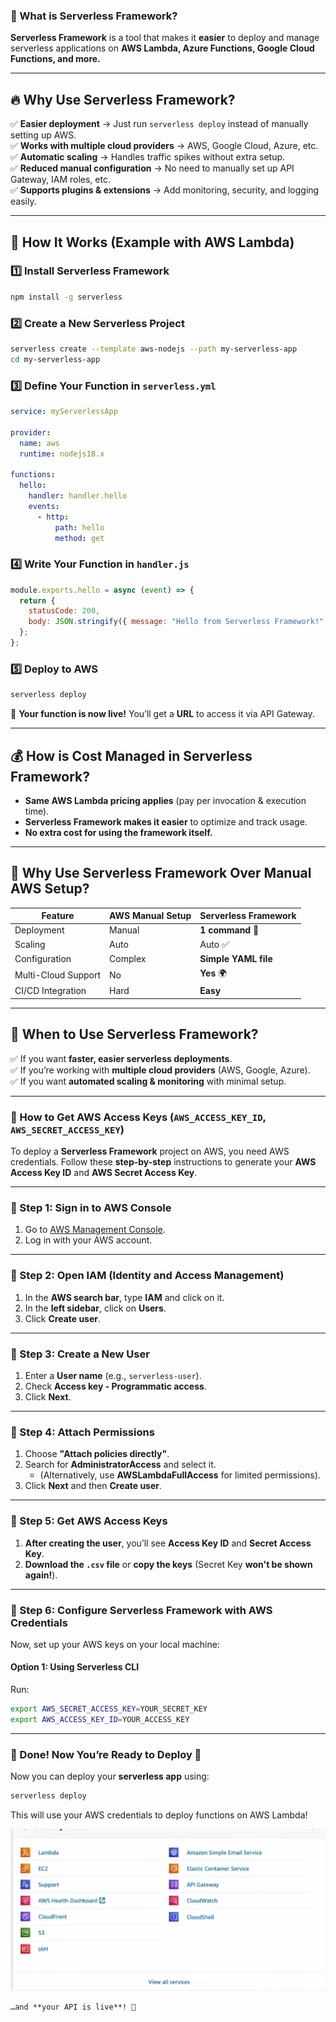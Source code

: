 ### **🚀 What is Serverless Framework?**  

**Serverless Framework** is a tool that makes it **easier** to deploy and manage serverless applications on **AWS Lambda, Azure Functions, Google Cloud Functions, and more.**  

---

## **🔥 Why Use Serverless Framework?**  
✅ **Easier deployment** → Just run `serverless deploy` instead of manually setting up AWS.  
✅ **Works with multiple cloud providers** → AWS, Google Cloud, Azure, etc.  
✅ **Automatic scaling** → Handles traffic spikes without extra setup.  
✅ **Reduced manual configuration** → No need to manually set up API Gateway, IAM roles, etc.  
✅ **Supports plugins & extensions** → Add monitoring, security, and logging easily.  

---

## **📌 How It Works (Example with AWS Lambda)**  

### **1️⃣ Install Serverless Framework**  
```sh
npm install -g serverless
```

### **2️⃣ Create a New Serverless Project**  
```sh
serverless create --template aws-nodejs --path my-serverless-app
cd my-serverless-app
```

### **3️⃣ Define Your Function in `serverless.yml`**  
```yaml
service: myServerlessApp

provider:
  name: aws
  runtime: nodejs18.x

functions:
  hello:
    handler: handler.hello
    events:
      - http:
          path: hello
          method: get
```

### **4️⃣ Write Your Function in `handler.js`**  
```js
module.exports.hello = async (event) => {
  return {
    statusCode: 200,
    body: JSON.stringify({ message: "Hello from Serverless Framework!" }),
  };
};
```

### **5️⃣ Deploy to AWS**  
```sh
serverless deploy
```

🎉 **Your function is now live!** You’ll get a **URL** to access it via API Gateway.  

---

## **💰 How is Cost Managed in Serverless Framework?**  
- **Same AWS Lambda pricing applies** (pay per invocation & execution time).  
- **Serverless Framework makes it easier** to optimize and track usage.  
- **No extra cost for using the framework itself.**  

---

## **🤔 Why Use Serverless Framework Over Manual AWS Setup?**  
| Feature                | AWS Manual Setup | Serverless Framework |
|------------------------|-----------------|----------------------|
| Deployment            | Manual           | **1 command** 🚀 |
| Scaling               | Auto             | Auto ✅ |
| Configuration         | Complex          | **Simple YAML file** |
| Multi-Cloud Support   | No               | **Yes** 🌍 |
| CI/CD Integration     | Hard             | **Easy** |

---

## **🎯 When to Use Serverless Framework?**  
✅ If you want **faster, easier serverless deployments**.  
✅ If you’re working with **multiple cloud providers** (AWS, Google, Azure).  
✅ If you want **automated scaling & monitoring** with minimal setup.  

---
### **🚀 How to Get AWS Access Keys (`AWS_ACCESS_KEY_ID`, `AWS_SECRET_ACCESS_KEY`)**  

To deploy a **Serverless Framework** project on AWS, you need AWS credentials. Follow these **step-by-step** instructions to generate your **AWS Access Key ID** and **AWS Secret Access Key**.  

---

### **📌 Step 1: Sign in to AWS Console**  
1. Go to [AWS Management Console](https://aws.amazon.com/console/).  
2. Log in with your AWS account.  

---

### **📌 Step 2: Open IAM (Identity and Access Management)**  
1. In the **AWS search bar**, type **IAM** and click on it.  
2. In the **left sidebar**, click on **Users**.  
3. Click **Create user**.  

---

### **📌 Step 3: Create a New User**  
1. Enter a **User name** (e.g., `serverless-user`).  
2. Check **Access key - Programmatic access**.  
3. Click **Next**.  

---

### **📌 Step 4: Attach Permissions**  
1. Choose **"Attach policies directly"**.  
2. Search for **AdministratorAccess** and select it.  
   - (Alternatively, use **AWSLambdaFullAccess** for limited permissions).  
3. Click **Next** and then **Create user**.  

---

### **📌 Step 5: Get AWS Access Keys**  
1. **After creating the user**, you’ll see **Access Key ID** and **Secret Access Key**.  
2. **Download the `.csv` file** or **copy the keys** (Secret Key **won't be shown again!**).  

---

### **📌 Step 6: Configure Serverless Framework with AWS Credentials**  
Now, set up your AWS keys on your local machine:

#### **Option 1: Using Serverless CLI**
Run:  
```sh
export AWS_SECRET_ACCESS_KEY=YOUR_SECRET_KEY
export AWS_ACCESS_KEY_ID=YOUR_ACCESS_KEY
```
---

### **🎉 Done! Now You’re Ready to Deploy 🚀**  
Now you can deploy your **serverless app** using:  
```sh
serverless deploy
```  
This will use your AWS credentials to deploy functions on AWS Lambda!  


![alt text](image-2.png)
```
…and **your API is live**! 🚀  
